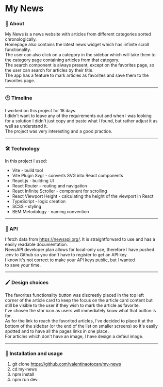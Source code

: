 # My News

### 📰 About
My News is a news website with articles from different categories sorted chronologically. 
<br />
Homepage also contains the latest news widget which has infinite scroll functionality. <br />
The user can also click on a category in the sidebar which will take them to the category page containing articles from that category. <br />
The search component is always present, except on the favorites page, so the user can search for articles by their title. <br />
The app has a feature to mark articles as favorites and save them to the favorites page. 
<br />
<hr />

### 🕒 Timeline
I worked on this project for 18 days. <br>
I didn't want to leave any of the requirements out and when I was looking for a solution I didn't just copy and paste what I found, but rather adjust it as well as understand it. <br />
The project was very interesting and a good practice.
<hr />

### 🛠️ Technology
In this project I used:
* Vite - build tool
* Vite Plugin Svgr - converts SVG into React components
* React.js - building UI
* React Router - routing and navigation
* React Infinite Scroller - component for scrolling
* React Viewport Height - calculating the height of the viewport in React
* TypeScript - logic creation
* SCSS - styling
* BEM Metodology - naming convention
<hr />

###  🤖 API
I fetch data from https://newsapi.org/. It is straightforward to use and has a easily readable documentation. <br /> 
NewsAPI developer plan allows for local-only use, therefore I have pushed .env to Github so you don't have to register to get an API key. <br />
I know it's not correct to make your API keys public, but I wanted to save your time.
<hr />

### 🖌️ Design choices
The favorites functionality button was discreetly placed in the top left corner of the article card to keep the focus on the article card content but still be visible to the user if they wish to mark the article as favorite. <br />
I've chosen the star icon as users will immediately know what that button is for. <br />
As for the link to reach the favorited articles, I've decided to place it at the bottom of the sidebar (or the end of the list on smaller screens) so it's easily spotted and to have all the pages links in one place. <br />
For articles which don't have an image, I have design a defaul image.
<hr />

### 🚀 Installation and usage
1. git clone https://github.com/valentinaotocan/my-news
2. cd my-news
3. npm install
4. npm run dev
